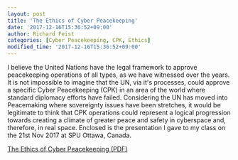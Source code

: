 ```yaml
---
layout: post
title: 'The Ethics of Cyber Peacekeeping'
date: '2017-12-16T15:36:52+09:00'
author: Richard Feist
categories: [Cyber Peacekeeping, CPK, Ethics]
modified_time: '2017-12-16T15:36:52+09:00'
---
```


I believe the United Nations have the legal framework to approve peacekeeping operations of all types, as we have witnessed over the years. It is not impossible to imagine that the UN, via it's processes, could approve a specific Cyber Peacekeeping (CPK) in an area of the world where standard diplomacy efforts have failed. Considering the UN has moved into Peacemaking where sovereignty issues have been stretches, it would be legitimate to think that CPK operations could represent a logical progression towards creating a climate of greater peace and safety in cyberspace and, therefore, in real space. Enclosed is the presentation I gave to my class on the 21st Nov 2017 at SPU Ottawa, Canada.

[The Ethics of Cyber Peacekeeping (PDF)](docs/2017-11-21-Cyber-PeaceKeeping-Ethics-V1.pdf)
